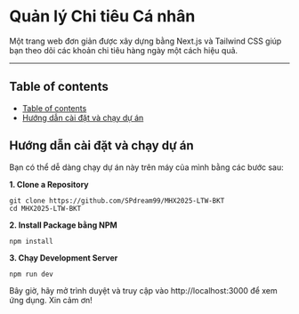 # Quản lý Chi tiêu Cá nhân

Một trang web đơn giản được xây dựng bằng Next.js và Tailwind CSS giúp bạn theo dõi các khoản chi tiêu hàng ngày một cách hiệu quả.

---

## Table of contents
- [ Table of contents](#table-of-contents)
- [ Hướng dẫn cài đặt và chạy dự án](#huong-dan-cai-dat-va-chay-du-an)

## Hướng dẫn cài đặt và chạy dự án

Bạn có thể dễ dàng chạy dự án này trên máy của mình bằng các bước sau:

**1. Clone a Repository**

```
git clone https://github.com/SPdream99/MHX2025-LTW-BKT
cd MHX2025-LTW-BKT
```
**2. Install Package bằng NPM**
```
npm install
```
**3. Chạy Development Server**
```
npm run dev
```

Bây giờ, hãy mở trình duyệt và truy cập vào http://localhost:3000 để xem ứng dụng. Xin cảm ơn!
